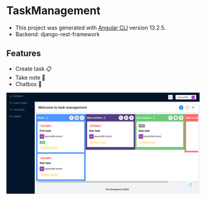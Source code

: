 # TaskManagement

- This project was generated with [Angular CLI](https://github.com/angular/angular-cli) version 13.2.5.
- Backend: django-rest-framework

## Features
* Create task :clipboard:
* Take note :memo:
* Chatbox :speech_balloon:

![screenshot](https://raw.githubusercontent.com/nguyentu43/task-management/master/screenshot.png)
